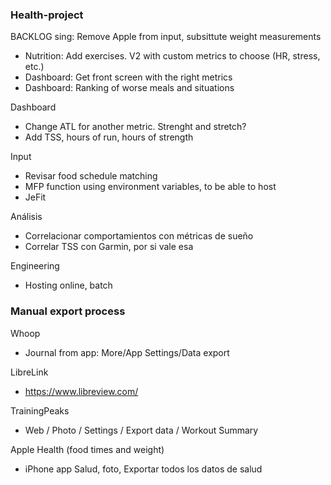 ### Health-project

BACKLOG
sing: Remove Apple from input, subsittute weight measurements
 - Nutrition: Add exercises. V2 with custom metrics to choose (HR, stress, etc.)
 - Dashboard: Get front screen with the right metrics
 - Dashboard: Ranking of worse meals and situations


Dashboard
 - Change ATL for another metric. Strenght and stretch?
 - Add TSS, hours of run, hours of strength

Input
 - Revisar food schedule matching
 - MFP function using environment variables, to be able to host
 - JeFit

Análisis
 - Correlacionar comportamientos con métricas de sueño
 - Correlar TSS con Garmin, por si vale esa

Engineering

 - Hosting online, batch


### Manual export process
Whoop
  - Journal from app: More/App Settings/Data export

LibreLink
  - https://www.libreview.com/

TrainingPeaks
  - Web / Photo / Settings / Export data / Workout Summary

Apple Health (food times and weight)
 - iPhone app Salud, foto, Exportar todos los datos de salud